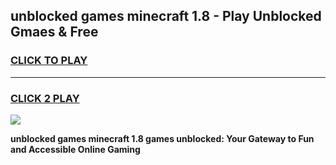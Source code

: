 
## unblocked games minecraft 1.8 - Play Unblocked Gmaes & Free
<h3>
<a href="https://news.freeplayer.one?title=unblocked_games_minecraft_1.8&ref=23F">CLICK TO PLAY</a></h3>
<hr>

<h3>
<a href="https://news.freeplayer.one?title=unblocked_games_minecraft_1.8&ref=23F">CLICK 2 PLAY</a>
  
</h3>

<a href="https://news.freeplayer.one?title=unblocked_games_minecraft_1.8&ref=23F/"><img src="https://clearcache.store/games.png"></a>


**unblocked games minecraft 1.8 games unblocked: Your Gateway to Fun and Accessible Online Gaming**
